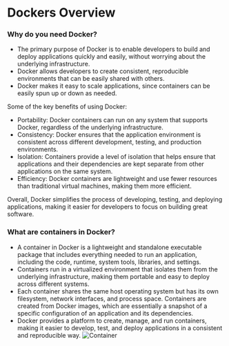 # Dockers Overview

### Why do you need Docker?
- The primary purpose of Docker is to enable developers to build and deploy applications quickly and easily, without worrying about the underlying infrastructure. 
- Docker allows developers to create consistent, reproducible environments that can be easily shared with others. 
- Docker makes it easy to scale applications, since containers can be easily spun up or down as needed.

Some of the key benefits of using Docker:

- Portability: Docker containers can run on any system that supports Docker, regardless of the underlying infrastructure.
- Consistency: Docker ensures that the application environment is consistent across different development, testing, and production environments.
- Isolation: Containers provide a level of isolation that helps ensure that applications and their dependencies are kept separate from other applications on the same system.
- Efficiency: Docker containers are lightweight and use fewer resources than traditional virtual machines, making them more efficient.

Overall, Docker simplifies the process of developing, testing, and deploying applications, making it easier for developers to focus on building great software.

### What are containers in Docker?
- A container in Docker is a lightweight and standalone executable package that includes everything needed to run an application, including the code, runtime, system tools, libraries, and settings. 
- Containers run in a virtualized environment that isolates them from the underlying infrastructure, making them portable and easy to deploy across different systems. 
- Each container shares the same host operating system but has its own filesystem, network interfaces, and process space. Containers are created from Docker images, which are essentially a snapshot of a specific configuration of an application and its dependencies. 
- Docker provides a platform to create, manage, and run containers, making it easier to develop, test, and deploy applications in a consistent and reproducible way.
![Container](https://user-images.githubusercontent.com/111991325/220251020-b3f1e0c5-a00c-43d9-9ecf-ee2eb165a7cc.jpg)
